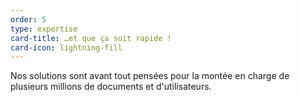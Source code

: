 ```yaml
---
order: 5
type: expertise
card-title: …et que ça soit rapide !
card-icon: lightning-fill
---
```


Nos solutions sont avant tout pensées pour la montée en charge de plusieurs millions de documents et d'utilisateurs.
